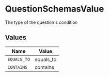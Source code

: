 # QuestionSchemasValue

The type of the question's condition


## Values

| Name        | Value       |
| ----------- | ----------- |
| `EQUALS_TO` | equals_to   |
| `CONTAINS`  | contains    |